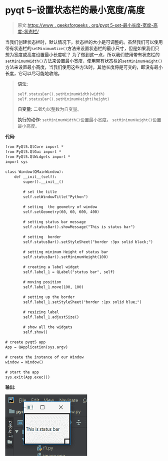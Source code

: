 # pyqt 5–设置状态栏的最小宽度/高度

> 原文:[https://www . geeksforgeeks . org/pyqt 5-set-最小长度-宽度-高度-状态栏/](https://www.geeksforgeeks.org/pyqt5-set-minimum-length-for-width-height-of-status-bar/)

当我们创建状态栏时，默认情况下，状态栏的大小是可调整的。虽然我们可以使用带有状态栏的`setMinimumSize()`方法来设置状态栏的最小尺寸，但是如果我们只想为宽度或高度设置最小长度呢？
为了做到这一点，所以我们使用带有状态栏的`setMinimumWidth()`方法来设置最小宽度，使用带有状态栏的`setMinimumHeight()`方法来设置最小高度，当我们使用这些方法时，其他长度将是可变的，即没有最小长度，它可以尽可能地收缩。

> **语法:**
> 
> ```
> self.statusBar().setMinimumWidth(width)
> self.statusBar().setMinimumHeight(height)
> 
> ```
> 
> **自变量:**
> 二者均以整数为自变量。
> 
> **执行的动作:**
> `setMinimumWidth()`设置最小宽度。
> `setMinimumHeight()`设置最小高度。

**代码:**

```
from PyQt5.QtCore import * 
from PyQt5.QtGui import * 
from PyQt5.QtWidgets import *
import sys

class Window(QMainWindow):
    def __init__(self):
        super().__init__()

        # set the title
        self.setWindowTitle("Python")

        # setting  the geometry of window
        self.setGeometry(60, 60, 600, 400)

        # setting status bar message
        self.statusBar().showMessage("This is status bar")

        # setting  border
        self.statusBar().setStyleSheet("border :3px solid black;")

        # setting minimum Height of status bar
        self.statusBar().setMinimumHeight(100)

        # creating a label widget
        self.label_1 = QLabel("status bar", self)

        # moving position
        self.label_1.move(100, 100)

        # setting up the border
        self.label_1.setStyleSheet("border :1px solid blue;")

        # resizing label
        self.label_1.adjustSize()

        # show all the widgets
        self.show()

# create pyqt5 app
App = QApplication(sys.argv)

# create the instance of our Window
window = Window()

# start the app
sys.exit(App.exec())
```

**输出:**

![](img/cb0deddd5ed9999fd9a6a233dc2da815.png)